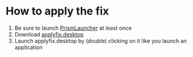 # How to apply the fix

1. Be sure to launch [PrismLauncher](https://github.com/PrismLauncher/PrismLauncher/releases) at least once
2. Download [applyfix.desktop](https://github.com/FederAndInk/glfw_aqm2_fix/releases/download/1.0.0/applyfix.desktop)
3. Launch applyfix.desktop by (double) clicking on it like you launch an application
